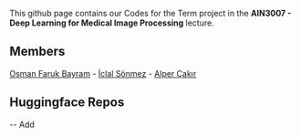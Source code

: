 This github page contains our Codes for the Term project in the **AIN3007 - Deep Learning for Medical Image Processing** lecture.


## Members

[Osman Faruk Bayram](https://github.com/osbm) - [İclal Sönmez](https://github.com/iclalsonmez) - [Alper Çakır](https://github.com/Alperitoo)

## Huggingface Repos

-- Add
